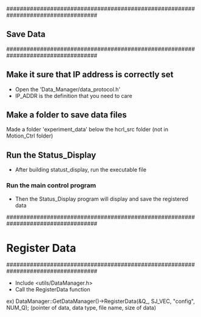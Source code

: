 ###################################################################################
## Save Data ##
###################################################################################
## Make it sure that IP address is correctly set
- Open the 'Data_Manager/data_protocol.h'
- IP_ADDR is the definition that you need to care

## Make a folder to save data files
Made a folder 'experiment_data' below the hcrl_src folder (not in Motion_Ctrl folder)

## Run the Status_Display
- After building statust_display, run the executable file

### Run the main control program
- Then the Status_Display program will display and save the registered data


###################################################################################
# Register Data
###################################################################################
- Include <utils/DataManager.h>
- Call the RegisterData function

ex)
    DataManager::GetDataManager()->RegisterData(&Q_, SJ_VEC, "config", NUM_Q);
    (pointer of data, data type, file name, size of data)

